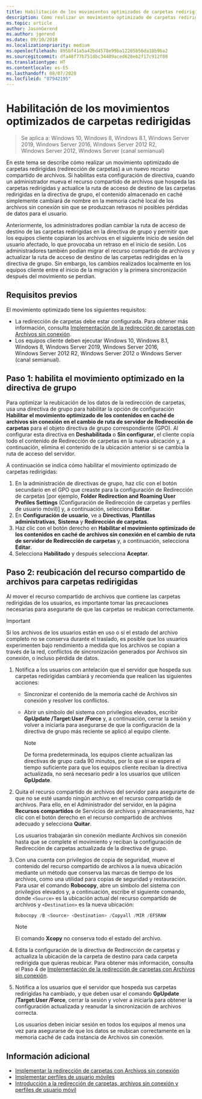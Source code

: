 ```yaml
---
title: Habilitación de los movimientos optimizados de carpetas redirigidas
description: Cómo realizar un movimiento optimizado de carpetas redirigidas a un nuevo recurso compartido de archivos.
ms.topic: article
author: JasonGerend
ms.author: jgerend
ms.date: 09/10/2018
ms.localizationpriority: medium
ms.openlocfilehash: 895bf41a5a42bd4578e99ba12205b56da18b9ba2
ms.sourcegitcommit: dfa48f77b751dbc34409aced628eb2f17c912f08
ms.translationtype: HT
ms.contentlocale: es-ES
ms.lasthandoff: 08/07/2020
ms.locfileid: "87942195"
---
```

# <a name="enable-optimized-moves-of-redirected-folders"></a>Habilitación de los movimientos optimizados de carpetas redirigidas

>Se aplica a: Windows 10, Windows 8, Windows 8.1, Windows Server 2019, Windows Server 2016, Windows Server 2012 R2, Windows Server 2012, Windows Server (canal semianual)

En este tema se describe cómo realizar un movimiento optimizado de carpetas redirigidas (redirección de carpetas) a un nuevo recurso compartido de archivos. Si habilitas esta configuración de directiva, cuando un administrador mueva el recurso compartido de archivos que hospeda las carpetas redirigidas y actualice la ruta de acceso de destino de las carpetas redirigidas en la directiva de grupo, el contenido almacenado en caché simplemente cambiará de nombre en la memoria caché local de los archivos sin conexión sin que se produzcan retrasos ni posibles pérdidas de datos para el usuario.

Anteriormente, los administradores podían cambiar la ruta de acceso de destino de las carpetas redirigidas en la directiva de grupo y permitir que los equipos cliente copiaran los archivos en el siguiente inicio de sesión del usuario afectado, lo que provocaba un retraso en el inicio de sesión. Los administradores también podían migrar el recurso compartido de archivos y actualizar la ruta de acceso de destino de las carpetas redirigidas en la directiva de grupo. Sin embargo, los cambios realizados localmente en los equipos cliente entre el inicio de la migración y la primera sincronización después del movimiento se perdían.

## <a name="prerequisites"></a>Requisitos previos

El movimiento optimizado tiene los siguientes requisitos:

- La redirección de carpetas debe estar configurada. Para obtener más información, consulta [Implementación de la redirección de carpetas con Archivos sin conexión](deploy-folder-redirection.md).
- Los equipos cliente deben ejecutar Windows 10, Windows 8.1, Windows 8, Windows Server 2019, Windows Server 2016, Windows Server 2012 R2, Windows Server 2012 o Windows Server (canal semianual).

## <a name="step-1-enable-optimized-move-in-group-policy"></a>Paso 1: habilita el movimiento optimizado en la directiva de grupo

Para optimizar la reubicación de los datos de la redirección de carpetas, usa una directiva de grupo para habilitar la opción de configuración **Habilitar el movimiento optimizado de los contenidos en caché de archivos sin conexión en el cambio de ruta de servidor de Redirección de carpetas** para el objeto directiva de grupo correspondiente (GPO). Al configurar esta directiva en **Deshabilitada** o **Sin configurar**, el cliente copia todo el contenido de Redirección de carpetas en la nueva ubicación y, a continuación, elimina el contenido de la ubicación anterior si se cambia la ruta de acceso del servidor.

A continuación se indica cómo habilitar el movimiento optimizado de carpetas redirigidas:

1. En la administración de directivas de grupo, haz clic con el botón secundario en el GPO que creaste para la configuración de Redirección de carpetas [por ejemplo, **Folder Redirection and Roaming User Profiles Settings** (Configuración de Redirección de carpetas y perfiles de usuario móvil)] y, a continuación, selecciona **Editar**.
2. En **Configuración de usuario**, ve a **Directivas**, **Plantillas administrativas**, **Sistema** y **Redirección de carpetas**.
3. Haz clic con el botón derecho en **Habilitar el movimiento optimizado de los contenidos en caché de archivos sin conexión en el cambio de ruta de servidor de Redirección de carpetas** y, a continuación, selecciona **Editar**.
4. Selecciona **Habilitado** y después selecciona **Aceptar**.

## <a name="step-2-relocate-the-file-share-for-redirected-folders"></a>Paso 2: reubicación del recurso compartido de archivos para carpetas redirigidas

Al mover el recurso compartido de archivos que contiene las carpetas redirigidas de los usuarios, es importante tomar las precauciones necesarias para asegurarte de que las carpetas se reubican correctamente.

>[!IMPORTANT]
>Si los archivos de los usuarios están en uso o si el estado del archivo completo no se conserva durante el traslado, es posible que los usuarios experimenten bajo rendimiento a medida que los archivos se copian a través de la red, conflictos de sincronización generados por Archivos sin conexión, o incluso pérdida de datos.

1. Notifica a los usuarios con antelación que el servidor que hospeda sus carpetas redirigidas cambiará y recomienda que realicen las siguientes acciones:

      - Sincronizar el contenido de la memoria caché de Archivos sin conexión y resolver los conflictos.
      - Abrir un símbolo del sistema con privilegios elevados, escribir **GpUpdate /Target:User /Force** y, a continuación, cerrar la sesión y volver a iniciarla para asegurarse de que la configuración de la directiva de grupo más reciente se aplicó al equipo cliente.

        >[!NOTE]
        >De forma predeterminada, los equipos cliente actualizan las directivas de grupo cada 90 minutos, por lo que si se espera el tiempo suficiente para que los equipos cliente reciban la directiva actualizada, no será necesario pedir a los usuarios que utilicen **GpUpdate**.
2. Quita el recurso compartido de archivos del servidor para asegurarte de que no se esté usando ningún archivo en el recurso compartido de archivos. Para ello, en el Administrador del servidor, en la página **Recursos compartidos** de Servicios de archivos y almacenamiento, haz clic con el botón derecho en el recurso compartido de archivos adecuado y selecciona **Quitar**.

    Los usuarios trabajarán sin conexión mediante Archivos sin conexión hasta que se complete el movimiento y reciban la configuración de Redirección de carpetas actualizada de la directiva de grupo.

3. Con una cuenta con privilegios de copia de seguridad, mueve el contenido del recurso compartido de archivos a la nueva ubicación mediante un método que conserva las marcas de tiempo de los archivos, como una utilidad para copias de seguridad y restauración. Para usar el comando **Robocopy**, abre un símbolo del sistema con privilegios elevados y, a continuación, escribe el siguiente comando, donde ```<Source>``` es la ubicación actual del recurso compartido de archivos y ```<Destination>``` es la nueva ubicación:

    ```PowerShell
    Robocopy /B <Source> <Destination> /Copyall /MIR /EFSRAW
    ```

    >[!NOTE]
    >El comando **Xcopy** no conserva todo el estado del archivo.
4. Edita la configuración de la directiva de Redirección de carpetas y actualiza la ubicación de la carpeta de destino para cada carpeta redirigida que quieras reubicar. Para obtener más información, consulta el Paso 4 de [Implementación de la redirección de carpetas con Archivos sin conexión](deploy-folder-redirection.md).
5. Notifica a los usuarios que el servidor que hospeda sus carpetas redirigidas ha cambiado, y que deben usar el comando **GpUpdate /Target:User /Force**, cerrar la sesión y volver a iniciarla para obtener la configuración actualizada y reanudar la sincronización de archivos correcta.

    Los usuarios deben iniciar sesión en todos los equipos al menos una vez para asegurarse de que los datos se reubican correctamente en la memoria caché de cada instancia de Archivos sin conexión.

## <a name="more-information"></a>Información adicional

* [Implementar la redirección de carpetas con Archivos sin conexión](deploy-folder-redirection.md)
* [Implementar perfiles de usuario móviles](deploy-roaming-user-profiles.md)
* [Introducción a la redirección de carpetas, archivos sin conexión y perfiles de usuario móvil](folder-redirection-rup-overview.md)